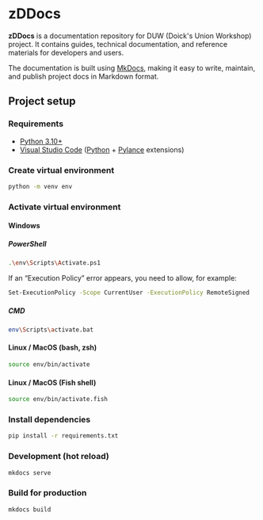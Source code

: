# zDDocs

**zDDocs** is a documentation repository for DUW (Doick's Union Workshop) project.
It contains guides, technical documentation, and reference materials for developers and users.

The documentation is built using [MkDocs](https://www.mkdocs.org/), making it easy to write, maintain, and publish project docs in Markdown format.

## Project setup

### Requirements

- [Python 3.10+](https://www.python.org/downloads/)
- [Visual Studio Code](https://code.visualstudio.com/) ([Python](https://marketplace.visualstudio.com/items?itemName=ms-python.python) + [Pylance](https://marketplace.visualstudio.com/items?itemName=ms-python.vscode-pylance) extensions)

### Create virtual environment

```sh
python -m venv env
```

### Activate virtual environment

#### Windows

##### PowerShell

```sh
.\env\Scripts\Activate.ps1
```

If an “Execution Policy” error appears, you need to allow, for example:

```sh
Set-ExecutionPolicy -Scope CurrentUser -ExecutionPolicy RemoteSigned
```

##### CMD

```sh
env\Scripts\activate.bat
```

#### Linux / MacOS (bash, zsh)

```sh
source env/bin/activate
```

#### Linux / MacOS (Fish shell)

```sh
source env/bin/activate.fish
```

### Install dependencies

```sh
pip install -r requirements.txt
```

### Development (hot reload)

```sh
mkdocs serve
```

### Build for production

```sh
mkdocs build
```
